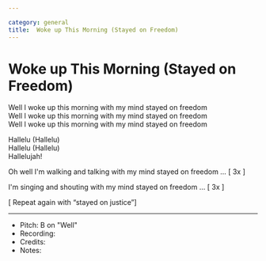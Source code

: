 ```yaml
---

category: general
title:  Woke up This Morning (Stayed on Freedom)
---
```



# Woke up This Morning (Stayed on Freedom)

Well I woke up this morning with my mind stayed on freedom  
Well I woke up this morning with my mind stayed on freedom  
Well I woke up this morning with my mind stayed on freedom  

Hallelu (Hallelu)  
Hallelu (Hallelu)  
Hallelujah!


Oh well I'm walking and talking with my mind stayed on freedom … [ 3x ] 


I'm singing and shouting with my mind stayed on freedom … [ 3x ]

[ Repeat again with “stayed on justice”]

---
* Pitch: B on "Well"
* Recording:  
* Credits: 
* Notes: 
